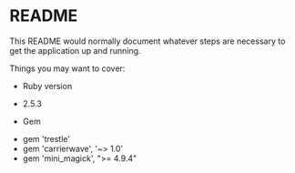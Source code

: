# README

This README would normally document whatever steps are necessary to get the
application up and running.

Things you may want to cover:

* Ruby version
- 2.5.3

* Gem
- gem 'trestle'
- gem 'carrierwave', '~> 1.0'
- gem 'mini_magick', ">= 4.9.4"


